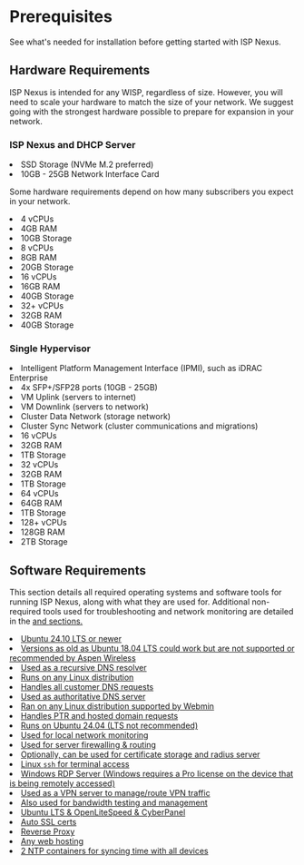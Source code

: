 # Prerequisites

See what's needed for installation before getting started with ISP Nexus.

## Hardware Requirements

ISP Nexus is intended for any WISP, regardless of size. However, you will need
to scale your hardware to match the size of your network. We suggest going
with the strongest hardware possible to prepare for expansion in your network.

### ISP Nexus and DHCP Server

<list>
<li>SSD Storage (NVMe M.2 preferred)</li>
<li>10GB - 25GB Network Interface Card</li>
</list>

Some hardware requirements depend on how many subscribers you expect in your network.

<tabs>
    <tab title="0 - 500">
        <procedure>
            <list>
                <li>4 vCPUs</li>
                <li>4GB RAM</li>
                <li>10GB Storage</li>
            </list>
        </procedure>
    </tab>
    <tab title="500 - 1000">
        <procedure>
            <list>
                <li>8 vCPUs</li>
                <li>8GB RAM</li>
                <li>20GB Storage</li>
            </list>
        </procedure>
    </tab>
    <tab title="1000 - 5000">
        <procedure>
            <list>
                <li>16 vCPUs</li>
                <li>16GB RAM</li>
                <li>40GB Storage</li>
            </list>
        </procedure>
    </tab>
    <tab title="5000+">
        <procedure>
            <list>
                <li>32+ vCPUs</li>
                <li>32GB RAM</li>
                <li>40GB Storage</li>
            </list>
        </procedure>
    </tab>
</tabs>

### Single Hypervisor

<list>
<li>Intelligent Platform Management Interface (IPMI), such as iDRAC Enterprise</li>
<li>4x SFP+/SFP28 ports (10GB - 25GB)
    <list>
        <li>VM Uplink (servers to internet)</li>
        <li>VM Downlink (servers to network)</li>
        <li>Cluster Data Network (storage network)</li>
        <li>Cluster Sync Network (cluster communications and migrations)</li>
    </list>
</li>
</list>

<tabs>
    <tab title="0 - 1000">
        <procedure>
            <list>
                <li>16 vCPUs</li>
                <li>32GB RAM</li>
                <li>1TB Storage</li>
            </list>
        </procedure>
    </tab>
    <tab title="1000 - 2500">
        <procedure>
            <list>
                <li>32 vCPUs</li>
                <li>32GB RAM</li>
                <li>1TB Storage</li>
            </list>
        </procedure>
    </tab>
    <tab title="2500 - 5000">
        <procedure>
            <list>
                <li>64 vCPUs</li>
                <li>64GB RAM</li>
                <li>1TB Storage</li>
            </list>
        </procedure>
    </tab>
    <tab title="5000+">
        <procedure>
            <list>
                <li>128+ vCPUs</li>
                <li>128GB RAM</li>
                <li>2TB Storage</li>
            </list>
        </procedure>
    </tab>
</tabs>

## Software Requirements

<p>
    This section details all required operating systems and software tools for running ISP Nexus,
    along with what they are used for. Additional non-required tools used for troubleshooting
    and network monitoring are detailed in the <a href="Troubleshooting.md"/> and <a href="Operation.md"/> sections.
</p>

<deflist>
<def title="Operating System for running ISP Nexus and DHCP Stream">
    <list>
        <li>
            Ubuntu 24.10 LTS or newer
            <list><li>Versions as old as Ubuntu 18.04 LTS <control>could</control>
            work but are <control>not supported or recommended</control> by Aspen Wireless</li></list>
        </li>
    </list>
</def>
<def title="Unbound DNS">
    <list><li>Used as a recursive DNS resolver</li>
    <li>Runs on any Linux distribution</li>
    <li>Handles all customer DNS requests</li></list>
</def>
<def title="Webmin DNS">
    <list><li>Used as authoritative DNS server</li>
    <li>Ran on any Linux distribution supported by Webmin</li>
    <li>Handles PTR and hosted domain requests</li></list>
</def>
<def title="LibreNMS">
    <list><li>Runs on Ubuntu 24.04 (LTS not recommended)</li>
    <li>Used for local network monitoring</li></list>
</def>
<def title="pfSense">
    <list><li>Used for server firewalling & routing</li>
    <li>Optionally, can be used for certificate storage and radius server</li></list>
</def>
<def title="Remote Desktop Solution">
    <list><li>Linux <code>ssh</code> for terminal access</li>
    <li>Windows RDP Server (Windows requires a Pro license on the device that is being remotely accessed)</li></list>
</def>
<def title="MikroTik Cloud Hosted Router (CHR)">
    <list><li>Used as a VPN server to manage/route VPN traffic</li>
    <li>Also used for bandwidth testing and management</li></list>
</def>
<def title="Web Server">
    <list><li>Ubuntu LTS & OpenLiteSpeed & CyberPanel</li>
    <li>Auto SSL certs</li>
    <li>Reverse Proxy</li>
    <li>Any web hosting</li></list>
</def>
<def title="NTP Servers">
    <list><li>2 NTP containers for syncing time with all devices</li></list>
</def>
</deflist>